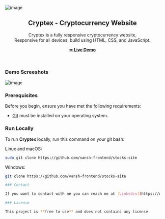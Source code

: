 ![image](https://github.com/vansh-frontend/TradeUp/assets/129588751/3decac61-1d7e-4384-93c5-1f16f1c352eb)<div align="center">

  <h2 align="center">Cryptex - Cryptocurrency Website</h2>

Cryptex is a fully responsive cryptocurrency website, <br />Responsive for all devices, build using HTML, CSS, and JavaScript.

<a href="https://vanshking.netlify.app/"><strong>➥ Live Demo</strong></a>

</div>

<br />

### Demo Screeshots

![image](https://github.com/vansh-frontend/TradeUp/assets/129588751/f4a694a5-d1c5-4681-9458-87dfbac0f0ea)


### Prerequisites

Before you begin, ensure you have met the following requirements:

- [Git](https://git-scm.com/downloads "Download Git") must be installed on your operating system.

### Run Locally

To run **Cryptex** locally, run this command on your git bash:

Linux and macOS:

```bash
sudo git clone https://github.com/vansh-frontend/stocks-site
```

Windows:

```bash
git clone https://github.com/vansh-frontend/stocks-site

### Contact

If you want to contact with me you can reach me at [Linkedin](https://www.linkedin.com/in/vansh-dhalor-000a7524a/).

### License

This project is **free to use** and does not contains any license.
```
